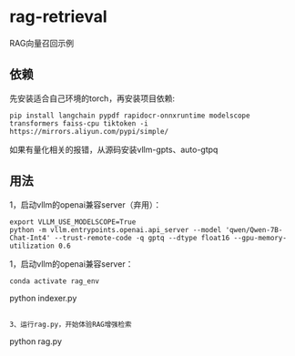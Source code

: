 # rag-retrieval

RAG向量召回示例

## 依赖

先安装适合自己环境的torch，再安装项目依赖:

```
pip install langchain pypdf rapidocr-onnxruntime modelscope transformers faiss-cpu tiktoken -i https://mirrors.aliyun.com/pypi/simple/
```

如果有量化相关的报错，从源码安装vllm-gpts、auto-gtpq

## 用法

1，启动vllm的openai兼容server（弃用）：

```
export VLLM_USE_MODELSCOPE=True
python -m vllm.entrypoints.openai.api_server --model 'qwen/Qwen-7B-Chat-Int4' --trust-remote-code -q gptq --dtype float16 --gpu-memory-utilization 0.6
```

1，启动vllm的openai兼容server：

```
conda activate rag_env 
```
python indexer.py
```

3、运行rag.py，开始体验RAG增强检索

```
python rag.py
```